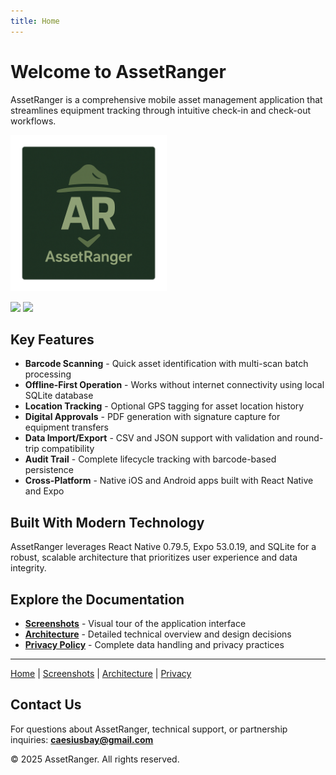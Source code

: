 ```yaml
---
title: Home
---
```


# Welcome to AssetRanger

AssetRanger is a comprehensive mobile asset management application that streamlines equipment tracking through intuitive check-in and check-out workflows.

<img src="images/ar-lrg-icon.png" width="250">

[<img src="https://img.shields.io/badge/App_Store-0D96F6?style=flat&logo=app-store&logoColor=white">](https://apps.apple.com/us/app/assetranger/id6747605723?platform=iphone)
[<img src="https://img.shields.io/badge/Google_Play-414141?style=flat&logo=google-play&logoColor=white">](https://play.google.com/)

## Key Features

- **Barcode Scanning** - Quick asset identification with multi-scan batch processing
- **Offline-First Operation** - Works without internet connectivity using local SQLite database
- **Location Tracking** - Optional GPS tagging for asset location history
- **Digital Approvals** - PDF generation with signature capture for equipment transfers
- **Data Import/Export** - CSV and JSON support with validation and round-trip compatibility
- **Audit Trail** - Complete lifecycle tracking with barcode-based persistence
- **Cross-Platform** - Native iOS and Android apps built with React Native and Expo

## Built With Modern Technology

AssetRanger leverages React Native 0.79.5, Expo 53.0.19, and SQLite for a robust, scalable architecture that prioritizes user experience and data integrity.

## Explore the Documentation

- **[Screenshots](screenshots.md)** - Visual tour of the application interface
- **[Architecture](architecture.md)** - Detailed technical overview and design decisions
- **[Privacy Policy](privacy.md)** - Complete data handling and privacy practices

---

[Home](index.md) | [Screenshots](screenshots.md) | [Architecture](architecture.md) | [Privacy](privacy.md)

## Contact Us

For questions about AssetRanger, technical support, or partnership inquiries:
**caesiusbay@gmail.com**

© 2025 AssetRanger. All rights reserved.

